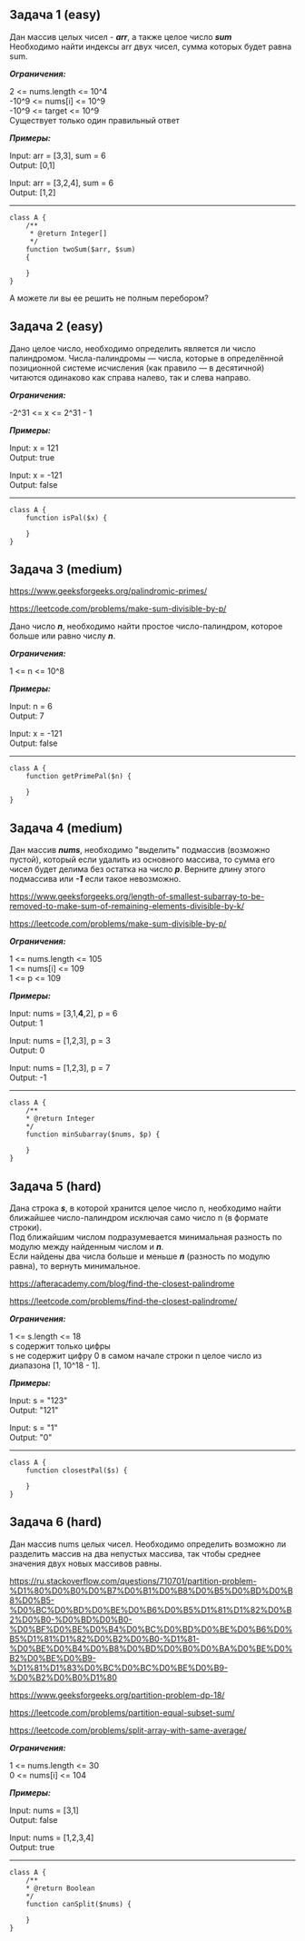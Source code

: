 ## Задача 1 (easy)

Дан массив целых чисел - ***arr***, а также целое число ***sum***   
Необходимо найти индексы arr двух чисел, сумма которых будет равна sum.

***Ограничения:***

2 <= nums.length <= 10^4  
-10^9 <= nums[i] <= 10^9  
-10^9 <= target <= 10^9   
Существует только один правильный ответ

***Примеры:***

Input: arr = [3,3], sum = 6  
Output: [0,1] 

Input: arr = [3,2,4], sum = 6  
Output: [1,2]

***

```injectablephp
class A { 
    /** 
     * @return Integer[] 
     */ 
    function twoSum($arr, $sum) 
    { 
    
    } 
}
```

А можете ли вы ее решить не полным перебором?



## Задача 2 (easy)

Дано целое число, необходимо определить является ли число палиндромом.
Числа-палиндромы — числа, которые в определённой позиционной системе исчисления (как правило — в десятичной) читаются одинаково как справа налево, так и слева направо.

***Ограничения:***

-2^31 <= x <= 2^31 - 1

***Примеры:***

Input: x = 121  
Output: true

Input: x = -121  
Output: false

***

```injectablephp
class A { 
    function isPal($x) { 
    
    } 
}
```


## Задача 3 (medium)

https://www.geeksforgeeks.org/palindromic-primes/

https://leetcode.com/problems/make-sum-divisible-by-p/

Дано число ***n***, необходимо найти простое число-палиндром, которое больше или равно числу ***n***.

***Ограничения:***

1 <= n <= 10^8

***Примеры:***

Input: n = 6  
Output: 7

Input: x = -121  
Output: false

***

```injectablephp
class A { 
    function getPrimePal($n) {
    
    }
}
```


## Задача 4 (medium)

Дан массив ***nums***, необходимо "выделить" подмассив (возможно пустой), который если удалить из основного массива, то сумма его чисел будет делима без остатка на число ***p***. Верните длину этого подмассива или **_-1_** если такое невозможно.

https://www.geeksforgeeks.org/length-of-smallest-subarray-to-be-removed-to-make-sum-of-remaining-elements-divisible-by-k/

https://leetcode.com/problems/make-sum-divisible-by-p/

***Ограничения:***

1 <= nums.length <= 105  
1 <= nums[i] <= 109  
1 <= p <= 109

***Примеры:***

Input: nums = [3,1,**4**,2], p = 6  
Output: 1

Input: nums = [1,2,3], p = 3  
Output: 0

Input: nums = [1,2,3], p = 7  
Output: -1

***

```injectablephp
class A { 
    /** 
    * @return Integer 
    */ 
    function minSubarray($nums, $p) { 
    
    }
}
```



## Задача 5 (hard)

Дана строка **_s_**, в которой хранится целое число n, необходимо найти ближайшее число-палиндром исключая само число n (в формате строки).  
Под ближайшим числом подразумевается минимальная разность по модулю между найденным числом и **_n_**.  
Если найдены два числа больше и меньше **_n_** (разность по модулю равна), то вернуть минимальное.

https://afteracademy.com/blog/find-the-closest-palindrome

https://leetcode.com/problems/find-the-closest-palindrome/

***Ограничения:***

1 <= s.length <= 18  
s содержит только цифры  
s не содержит цифру 0 в самом начале строки
n целое число из диапазона [1, 10^18 - 1].

***Примеры:***

Input: s = "123"    
Output: "121"  

Input: s = "1"   
Output: "0"

***

```injectablephp
class A { 
    function closestPal($s) {
    
    }
}
```


## Задача 6 (hard)

Дан массив nums целых чисел. Необходимо определить возможно ли разделить массив на два непустых массива, так чтобы среднее значения двух новых массивов равны.

https://ru.stackoverflow.com/questions/710701/partition-problem-%D1%80%D0%B0%D0%B7%D0%B1%D0%B8%D0%B5%D0%BD%D0%B8%D0%B5-%D0%BC%D0%BD%D0%BE%D0%B6%D0%B5%D1%81%D1%82%D0%B2%D0%B0-%D0%BD%D0%B0-%D0%BF%D0%BE%D0%B4%D0%BC%D0%BD%D0%BE%D0%B6%D0%B5%D1%81%D1%82%D0%B2%D0%B0-%D1%81-%D0%BE%D0%B4%D0%B8%D0%BD%D0%B0%D0%BA%D0%BE%D0%B2%D0%BE%D0%B9-%D1%81%D1%83%D0%BC%D0%BC%D0%BE%D0%B9-%D0%B2%D0%B0%D1%80

https://www.geeksforgeeks.org/partition-problem-dp-18/

https://leetcode.com/problems/partition-equal-subset-sum/

https://leetcode.com/problems/split-array-with-same-average/

***Ограничения:***

1 <= nums.length <= 30  
0 <= nums[i] <= 104

***Примеры:***

Input: nums = [3,1]   
Output: false

Input: nums = [1,2,3,4]   
Output: true

***

```injectablephp
class A { 
    /** 
    * @return Boolean 
    */ 
    function canSplit($nums) { 
    
    }
}
```

